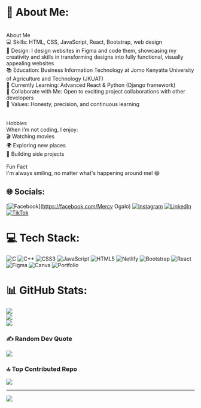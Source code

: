 # 💫 About Me:
<br>About Me<br>💻 Skills: HTML, CSS, JavaScript, React, Bootstrap, web design<br>🎨 Design: I design websites in Figma and code them, showcasing my creativity and skills in transforming designs into fully functional, visually appealing websites<br>📚 Education: Business Information Technology at Jomo Kenyatta University of Agriculture and Technology (JKUAT)<br>🌱 Currently Learning: Advanced React & Python (Django framework)<br>🤝 Collaborate with Me: Open to exciting project collaborations with other developers<br>🧠 Values: Honesty, precision, and continuous learning<br><br><br>Hobbies<br>When I’m not coding, I enjoy:<br>🎬 Watching movies<br>🌍 Exploring new places<br>🔧 Building side projects<br><br>Fun Fact<br>I'm always smiling, no matter what's happening around me! 😄<br>


## 🌐 Socials:
[![Facebook](https://img.shields.io/badge/Facebook-%231877F2.svg?logo=Facebook&logoColor=white)](https://facebook.com/Mercy Ogalo) [![Instagram](https://img.shields.io/badge/Instagram-%23E4405F.svg?logo=Instagram&logoColor=white)](https://instagram.com/ogalo_mercy) [![LinkedIn](https://img.shields.io/badge/LinkedIn-%230077B5.svg?logo=linkedin&logoColor=white)](https://linkedin.com/in/mercy-ogalo-9a1b69272) [![TikTok](https://img.shields.io/badge/TikTok-%23000000.svg?logo=TikTok&logoColor=white)](https://tiktok.com/@mercyfrontenddeveloper) 

# 💻 Tech Stack:
![C](https://img.shields.io/badge/c-%2300599C.svg?style=flat&logo=c&logoColor=white) ![C++](https://img.shields.io/badge/c++-%2300599C.svg?style=flat&logo=c%2B%2B&logoColor=white) ![CSS3](https://img.shields.io/badge/css3-%231572B6.svg?style=flat&logo=css3&logoColor=white) ![JavaScript](https://img.shields.io/badge/javascript-%23323330.svg?style=flat&logo=javascript&logoColor=%23F7DF1E) ![HTML5](https://img.shields.io/badge/html5-%23E34F26.svg?style=flat&logo=html5&logoColor=white) ![Netlify](https://img.shields.io/badge/netlify-%23000000.svg?style=flat&logo=netlify&logoColor=#00C7B7) ![Bootstrap](https://img.shields.io/badge/bootstrap-%238511FA.svg?style=flat&logo=bootstrap&logoColor=white) ![React](https://img.shields.io/badge/react-%2320232a.svg?style=flat&logo=react&logoColor=%2361DAFB) ![Figma](https://img.shields.io/badge/figma-%23F24E1E.svg?style=flat&logo=figma&logoColor=white) ![Canva](https://img.shields.io/badge/Canva-%2300C4CC.svg?style=flat&logo=Canva&logoColor=white) ![Portfolio](https://img.shields.io/badge/Portfolio-%23000000.svg?style=flat&logo=firefox&logoColor=#FF7139)
# 📊 GitHub Stats:
![](https://github-readme-stats.vercel.app/api?username=mercyogalo&theme=midnight-purple&hide_border=false&include_all_commits=false&count_private=false)<br/>
![](https://github-readme-streak-stats.herokuapp.com/?user=mercyogalo&theme=midnight-purple&hide_border=false)<br/>
![](https://github-readme-stats.vercel.app/api/top-langs/?username=mercyogalo&theme=midnight-purple&hide_border=false&include_all_commits=false&count_private=false&layout=compact)

### ✍️ Random Dev Quote
![](https://quotes-github-readme.vercel.app/api?type=horizontal&theme=radical)

### 🔝 Top Contributed Repo
![](https://github-contributor-stats.vercel.app/api?username=mercyogalo&limit=5&theme=dark&combine_all_yearly_contributions=true)

---
[![](https://visitcount.itsvg.in/api?id=mercyogalo&icon=0&color=0)](https://visitcount.itsvg.in)

<!-- Proudly created with GPRM ( https://gprm.itsvg.in ) -->
